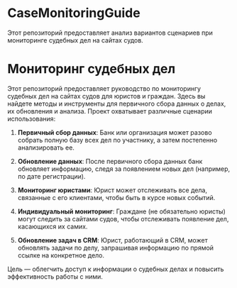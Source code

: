 # CaseMonitoringGuide
Этот репозиторий предоставляет анализ вариантов сценариев при мониторинге судебных дел на сайтах судов.

# Мониторинг судебных дел

Этот репозиторий предоставляет руководство по мониторингу судебных дел на сайтах судов для юристов и граждан. Здесь вы найдете методы и инструменты для первичного сбора данных о делах, их обновления и анализа. Проект охватывает различные сценарии использования:

1. **Первичный сбор данных**: Банк или организация может разово собрать полную базу всех дел по участнику, а затем постепенно анализировать ее.
   
2. **Обновление данных**: После первичного сбора данных банк обновляет информацию, следя за появлением новых дел (например, по дате регистрации).

3. **Мониторинг юристами**: Юрист может отслеживать все дела, связанные с его клиентами, чтобы быть в курсе новых событий.

4. **Индивидуальный мониторинг**: Граждане (не обязательно юристы) могут следить за сайтами судов, чтобы отслеживать появление дел, касающихся их самих.

5. **Обновление задач в CRM**: Юрист, работающий в CRM, может обновлять задачи по делу, запрашивая информацию по прямой ссылке на конкретное дело.

Цель — облегчить доступ к информации о судебных делах и повысить эффективность работы с ними.

